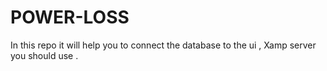 # POWER-LOSS
In this repo it will help you to connect the database to the ui , Xamp server  you should use . 
